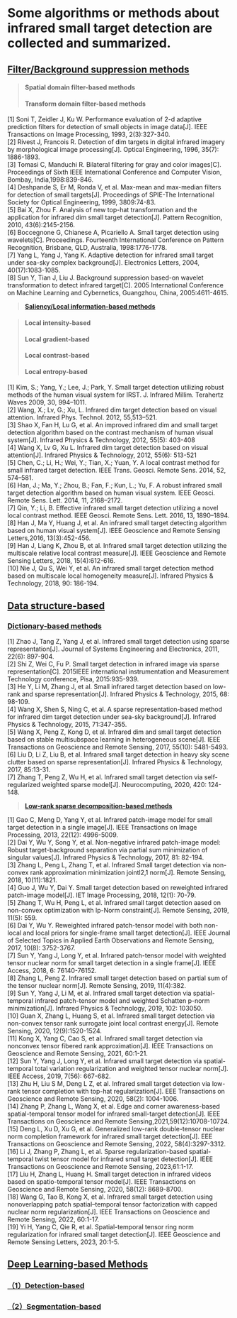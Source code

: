 # **Some algorithms or methods about infrared small target detection are collected and summarized.**

  ## **[Filter/Background suppression methods]()**  

 >#### Spatial domain filter-based methods 
 > #### Transform domain filter-based methods
 
[1]	Soni T, Zeidler J, Ku W. Performance evaluation of 2-d adaptive prediction filters for detection of small objects in image data[J]. IEEE Transactions on Image Processing, 1993, 2(3):327-340.  
[2]	Rivest J, Francois R. Detection of dim targets in digital infrared imagery by morphological image processing[J]. Optical Engineering, 1996, 35(7): 1886-1893.  
[3]	Tomasi C, Manduchi R. Bilateral filtering for gray and color images[C]. Proceedings of Sixth IEEE International Conference and Computer Vision, Bombay, India,1998:839-846.  
[4]	Deshpande S, Er M, Ronda V, et al. Max-mean and max-median filters for detection of small targets[J]. Proceedings of SPIE-The International Society for Optical Engineering, 1999, 3809:74-83.  
[5]	Bai X, Zhou F. Analysis of new top-hat transformation and the application for infrared dim small target detection[J]. Pattern Recognition, 2010, 43(6):2145-2156.  
[6]	Boccegnone G, Chianese A, Picariello A. Small target detection using wavelets[C]. Proceedings. Fourteenth International Conference on Pattern Recognition, Brisbane, QLD, Australia, 1998:1776-1778.  
[7]	Yang L, Yang J, Yang K. Adaptive detection for infrared small target under sea-sky complex background[J]. Electronics Letters, 2004, 40(17):1083-1085.  
[8]	Sun Y, Tian J, Liu J. Background suppression based-on wavelet transformation to detect infrared target[C]. 2005 International Conference on Machine Learning and Cybernetics, Guangzhou, China, 2005:4611-4615.  


 >**[Saliency/Local information-based methods]()**

 >#### Local intensity-based 
 >#### Local gradient-based
>#### Local contrast-based
>#### Local entropy-based


 [1]	Kim, S.; Yang, Y.; Lee, J.; Park, Y. Small target detection utilizing robust methods of the human visual system for IRST. J. Infrared Millim. Terahertz Waves 2009, 30, 994–1011.  
[2]	Wang, X.; Lv, G.; Xu, L. Infrared dim target detection based on visual attention. Infrared Phys. Technol. 2012, 55,513–521.  
[3]	Shao X, Fan H, Lu G, et al. An improved infrared dim and small target detection algorithm based on the contrast mechanism of human visual system[J]. Infrared Physics & Technology, 2012, 55(5): 403-408  
[4]	Wang X, Lv G, Xu L. Infrared dim target detection based on visual attention[J]. Infrared Physics & Technology, 2012, 55(6): 513-521  
[5]	Chen, C.; Li, H.; Wei, Y.; Tian, X.; Yuan, Y. A local contrast method for small infrared target detection. IEEE Trans. Geosci. Remote Sens. 2014, 52, 574–581.  
[6]	Han, J.; Ma, Y.; Zhou, B.; Fan, F.; Kun, L.; Yu, F. A robust infrared small target detection algorithm based on human visual system. IEEE Geosci. Remote Sens. Lett. 2014, 11, 2168–2172.  
[7]	Qin, Y.; Li, B. Effective infrared small target detection utilizing a novel local contrast method. IEEE Geosci. Remote Sens. Lett. 2016, 13, 1890–1894.   
[8]	Han J, Ma Y, Huang J, et al. An infrared small target detecting algorithm based on human visual system[J]. IEEE Geoscience and Remote Sensing Letters,2016, 13(3):452-456.   
[9]	Han J, Liang K, Zhou B, et al. Infrared small target detection utilizing the multiscale relative local contrast measure[J]. IEEE Geoscience and Remote Sensing Letters, 2018, 15(4):612-616.   
[10]	Nie J, Qu S, Wei Y, et al. An infrared small target detection method based on multiscale local homogeneity measure[J]. Infrared Physics & Technology, 2018, 90: 186-194.   

 ## **[Data structure-based]()**

### **[Dictionary-based methods]()**

[1]	Zhao J, Tang Z, Yang J, et al. Infrared small target detection using sparse representation[J]. Journal of Systems Engineering and Electronics, 2011, 22(6): 897-904.    
[2]	Shi Z, Wei C, Fu P. Small target detection in infrared image via sparse representation[C]. 2015IEEE international instrumentation and Measurement Technology conference, Pisa, 2015:935-939.    
[3]	He Y, Li M, Zhang J, et al. Small infrared target detection based on low-rank and sparse representation[J]. Infrared Physics & Technology, 2015, 68: 98-109.    
[4]	Wang X, Shen S, Ning C, et al. A sparse representation-based method for infrared dim target detection under sea-sky background[J]. Infrared Physics & Technology, 2015, 71:347-355.    
[5]	Wang X, Peng Z, Kong D, et al. Infrared dim and small target detection based on stable multisubspace learning in heterogeneous scene[J]. IEEE Transactions on Geoscience and Remote Sensing, 2017, 55(10): 5481-5493.    
[6]	Liu D, Li Z, Liu B, et al. Infrared small target detection in heavy sky scene clutter based on sparse representation[J]. Infrared Physics & Technology, 2017, 85:13-31.    
[7]	Zhang T, Peng Z, Wu H, et al. Infrared small target detection via self-regularized weighted sparse model[J]. Neurocomputing, 2020, 420: 124-148.  

>**[Low-rank sparse decomposition-based methods]()**

[1]	Gao C, Meng D, Yang Y, et al. Infrared patch-image model for small target detection in a single image[J]. IEEE Transactions on Image Processing, 2013, 22(12): 4996-5009.  
[2]	Dai Y, Wu Y, Song Y, et al. Non-negative infrared patch-image model: Robust target-background separation via partial sum minimization of singular values[J]. Infrared Physics & Technology, 2017, 81: 82-194.  
[3]	Zhang L, Peng L, Zhang T, et al. Infrared Small target detection via non-convex rank approximation minimization jointl2,1 norm[J]. Remote Sensing, 2018, 10(11):1821.  
[4]	Guo J, Wu Y, Dai Y. Small target detection based on reweighted infrared patch-image model[J]. IET Image Processing, 2018, 12(1): 70-79.  
[5]	Zhang T, Wu H, Peng L, et al. Infrared small target detection aased on non-convex optimization with lp-Norm constraint[J]. Remote Sensing, 2019, 11(5): 559.  
[6]	Dai Y, Wu Y. Reweighted infrared patch-tensor model with both non-local and local priors for single-frame small target detection[J]. IEEE Journal of Selected Topics in Applied Earth Observations and Remote Sensing, 2017, 10(8): 3752-3767.  
[7]	Sun Y, Yang J, Long Y, et al. Infrared patch-tensor model with weighted tensor nuclear norm for small target detection in a single frame[J]. IEEE Access, 2018, 6: 76140-76152.  
[8]	Zhang L, Peng Z. Infrared small target detection based on partial sum of the tensor nuclear norm[J]. Remote Sensing, 2019, 11(4):382.  
[9]	Sun Y, Yang J, Li M, et al. Infrared small target detection via spatial-temporal infrared patch-tensor model and weighted Schatten p-norm minimization[J]. Infrared Physics & Technology, 2019, 102: 103050.  
[10]	Guan X, Zhang L, Huang S, et al. Infrared small target detection via non-convex tensor rank surrogate joint local contrast energy[J]. Remote Sensing, 2020, 12(9):1520-1524.  
[11]	Kong X, Yang C, Cao S, et al. Infrared small target detection via nonconvex tensor fibered rank approximation[J]. IEEE Transactions on Geoscience and Remote Sensing, 2021, 60:1-21.  
[12]	Sun Y, Yang J, Long Y, et al. Infrared small target detection via spatial-temporal total variation regularization and weighted tensor nuclear norm[J]. IEEE Access, 2019, 7(56): 667-682.  
[13]	Zhu H, Liu S M, Deng L Z, et al. Infrared small target detection via low-rank tensor completion with top-hat regularization[J]. EEE Transactions on Geoscience and Remote Sensing, 2020, 58(2): 1004-1006.   
[14]	Zhang P, Zhang L, Wang X, et al. Edge and corner awareness-based spatial-temporal tensor model for infrared small-target detection[J]. IEEE Transactions on Geoscience and Remote Sensing,2021,59(12):10708-10724.   
[15]	Deng L, Xu D, Xu G, et al. Generalized low-rank double-tensor nuclear norm completion framework for infrared small target detection[J]. EEE Transactions on Geoscience and Remote Sensing, 2022, 58(4):3297-3312.   
[16]	Li J, Zhang P, Zhang L, et al. Sparse regularization-based spatial-temporal twist tensor model for infrared small target detection[J]. IEEE Transactions on Geoscience and Remote Sensing, 2023,61:1-17.  
[17]	Liu H, Zhang L, Huang H. Small target detection in infrared videos based on spatio-temporal tensor model[J]. IEEE Transactions on Geoscience and Remote Sensing, 2020, 58(12): 8689-8700.  
[18]	Wang G, Tao B, Kong X, et al. Infrared small target detection using nonoverlapping patch spatial–temporal tensor factorization with capped nuclear norm regularization[J]. IEEE Transactions on Geoscience and Remote Sensing, 2022, 60:1-17.     
[19]	Yi H, Yang C, Qie R, et al. Spatial-temporal tensor ring norm regularization for infrared small target detection[J]. IEEE Geoscience and Remote Sensing Letters, 2023, 20:1-5.    

## **[Deep Learning-based Methods]()**  

### **[（1）Detection-based]()**  


### **[（2）Segmentation-based]()**  
